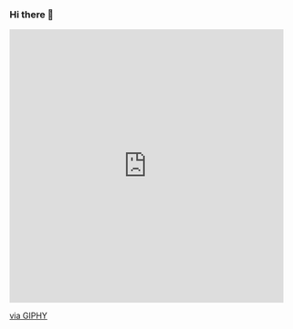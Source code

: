 ### Hi there 👋








<iframe src="https://giphy.com/embed/Ca0ofrjHU5g1l2nQf2" width="480" height="480" frameBorder="0" class="giphy-embed" allowFullScreen></iframe><p><a href="https://giphy.com/gifs/women-feminist-power-Ca0ofrjHU5g1l2nQf2">via GIPHY</a></p>














<!--
**sablinali/sablinali** is a ✨ _special_ ✨ repository because its `README.md` (this file) appears on your GitHub profile.

Here are some ideas to get you started:

- 🔭 I’m currently working on ...
- 🌱 I’m currently learning ...
- 👯 I’m looking to collaborate on ...
- 🤔 I’m looking for help with ...
- 💬 Ask me about ...
- 📫 How to reach me: ...
- 😄 Pronouns: ...
- ⚡ Fun fact: ...
-->
